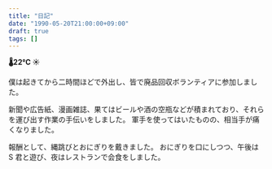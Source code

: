 ```yaml
---
title: "日記"
date: "1990-05-20T21:00:00+09:00"
draft: true
tags: []
---
```


__🌡22℃ ☀__

僕は起きてから二時間ほどで外出し、皆で廃品回収ボランティアに参加しました。

新聞や広告紙、漫画雑誌、果てはビールや酒の空瓶などが積まれており、それらを運び出す作業の手伝いをしました。
軍手を使ってはいたものの、相当手が痛くなりました。

報酬として、縄跳びとおにぎりを戴きました。
おにぎりを口にしつつ、午後は S 君と遊び、夜はレストランで会食をしました。
